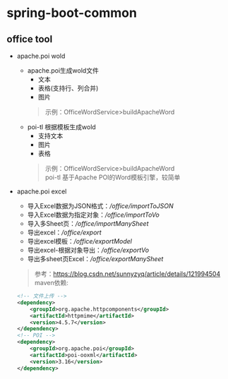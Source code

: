 # spring-boot-common

## office tool

- apache.poi wold
    - apache.poi生成wold文件
        - 文本
        - 表格(支持行、列合并)
        - 图片
        > 示例：OfficeWordService>buildApacheWord
    - poi-tl 根据模板生成wold
        - 支持文本
        - 图片
        - 表格
        > 示例：OfficeWordService>buildApacheWord  
        > poi-tl 基于Apache POI的Word模板引擎，较简单
        
- apache.poi excel
    - 导入Excel数据为JSON格式：_/office/importToJSON_
    - 导入Excel数据为指定对象：_/office/importToVo_
    - 导入多Sheet页：_/office/importManySheet_
    - 导出excel：_/office/export_
    - 导出excel模板：_/office/exportModel_
    - 导出excel-根据对象导出：_/office/exportVo_
    - 导出多sheet页Excel：_/office/exportManySheet_

    > 参考：<https://blog.csdn.net/sunnyzyq/article/details/121994504>  
    maven依赖:
    ````xml
    <!-- 文件上传 -->
    <dependency>
        <groupId>org.apache.httpcomponents</groupId>
        <artifactId>httpmime</artifactId>
        <version>4.5.7</version>
    </dependency>
    <!-- POI -->
    <dependency>
        <groupId>org.apache.poi</groupId>
        <artifactId>poi-ooxml</artifactId>
        <version>3.16</version>
    </dependency>
    ````
        